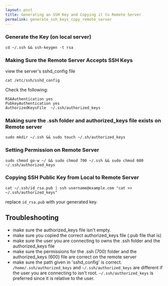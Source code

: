 ```yaml
---
layout: post
title: Generating an SSH Key and Copying it to Remote Server
permalink: generate_ssh_keys_copy_remote_server
---
```


### Generate the Key (on local server) 
	cd ~/.ssh && ssh-keygen -t rsa

### Making Sure the Remote Server Accepts SSH Keys
view the server's sshd_config file

	cat /etc/ssh/sshd_config

Check the following:

	RSAAuthentication yes
	PubkeyAuthentication yes
	AuthorizedKeysFile	~/.ssh/authorized_keys

### Making sure the .ssh folder and authorized_keys file exists on Remote server
	sudo mkdir ~/.ssh && sudo touch ~/.sh/authorized_keys

### Setting Permission on Remote Server 
	sudo chmod go-w ~/ && sudo chmod 700 ~/.ssh && sudo chmod 600 ~/.ssh/authorized_keys

### Copying SSH Public Key from Local to Remote Server
	cat ~/.ssh/id_rsa.pub | ssh username@example.com "cat >> ~/.ssh/authorized_keys"

replace `id_rsa.pub` with your generated key.


Troubleshooting
---
- make sure the authorized_keys file isn't empty. 
- make sure you copied the correct authorized_keys file (.pub file that is)
- make sure the user you are connecting to owns the .ssh folder and the authorized_keys file
- make sure the permissions for the .ssh (700) folder and the authorized_keys (600) file are correct on the remote server
- make sure the path given in 'sshd_config' is correct. `/home/.ssh/authorized_keys` and `~/.ssh/authorized_keys` are different if the user you are connecting to isn't root. `~/.ssh/authorized_keys` is preferred since it is relative to the user.